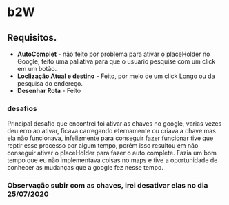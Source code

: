 # b2W

## Requisitos.

- **AutoComplet** - não feito por problema para ativar o placeHolder no Google, feito uma paliativa para que o usuario pesquise com um click em um botão.
- **Loclização Atual e destino** - Feito, por meio de um click Longo ou da pesquisa do endereço.
- **Desenhar Rota** - Feito

### desafios

Principal desafio que encontrei foi ativar as chaves no google, varias vezes deu erro ao ativar, ficava carregando eternamente ou criava a chave mas ela não funcionava, infelizmente para conseguir fazer funcionar tive que reptir esse processo por algum tempo, porém isso resultou em não conseguir ativar o placeHolder para fazer o auto complete.
Fazia um bom tempo que eu não implementava coisas no maps e tive a oportunidade de conhecer as mudanças que a google fez nesse tempo.



### Observação subir com as chaves, irei desativar elas no dia 25/07/2020
